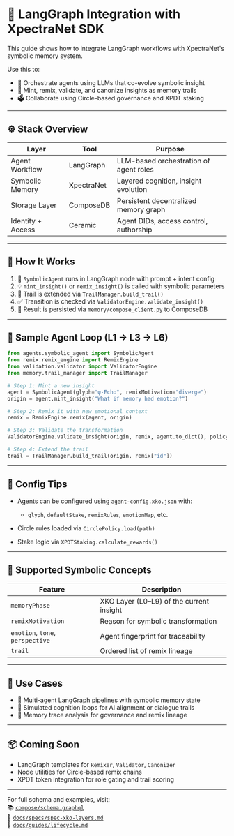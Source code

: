 # 🔗 LangGraph Integration with XpectraNet SDK

This guide shows how to integrate LangGraph workflows with XpectraNet's symbolic memory system.

Use this to:
- 🧠 Orchestrate agents using LLMs that co-evolve symbolic insight
- 🔁 Mint, remix, validate, and canonize insights as memory trails
- 🗳 Collaborate using Circle-based governance and XPDT staking

---

## ⚙️ Stack Overview

| Layer             | Tool         | Purpose                                |
|------------------|--------------|----------------------------------------|
| Agent Workflow    | LangGraph    | LLM-based orchestration of agent roles |
| Symbolic Memory   | XpectraNet   | Layered cognition, insight evolution   |
| Storage Layer     | ComposeDB    | Persistent decentralized memory graph  |
| Identity + Access | Ceramic      | Agent DIDs, access control, authorship |

---

## 🧱 How It Works

1. 🧠 `SymbolicAgent` runs in LangGraph node with prompt + intent config  
2. 💡 `mint_insight()` or `remix_insight()` is called with symbolic parameters  
3. 🔗 Trail is extended via `TrailManager.build_trail()`  
4. ✅ Transition is checked via `ValidatorEngine.validate_insight()`  
5. 💾 Result is persisted via `memory/compose_client.py` to ComposeDB

---

## 📘 Sample Agent Loop (L1 → L3 → L6)

```python
from agents.symbolic_agent import SymbolicAgent
from remix.remix_engine import RemixEngine
from validation.validator import ValidatorEngine
from memory.trail_manager import TrailManager

# Step 1: Mint a new insight
agent = SymbolicAgent(glyph="ψ-Echo", remixMotivation="diverge")
origin = agent.mint_insight("What if memory had emotion?")

# Step 2: Remix it with new emotional context
remix = RemixEngine.remix(agent, origin)

# Step 3: Validate the transformation
ValidatorEngine.validate_insight(origin, remix, agent.to_dict(), policy)

# Step 4: Extend the trail
trail = TrailManager.build_trail(origin, remix["id"])
```

---

## 🔧 Config Tips

- Agents can be configured using `agent-config.xko.json` with:
  - `glyph`, `defaultStake`, `remixRules`, `emotionMap`, etc.

- Circle rules loaded via `CirclePolicy.load(path)`
- Stake logic via `XPDTStaking.calculate_rewards()`

---

## 🧠 Supported Symbolic Concepts

| Feature           | Description                                 |
|------------------|---------------------------------------------|
| `memoryPhase`     | XKO Layer (L0–L9) of the current insight    |
| `remixMotivation` | Reason for symbolic transformation          |
| `emotion`, `tone`, `perspective` | Agent fingerprint for traceability |
| `trail`           | Ordered list of remix lineage               |

---

## 🧩 Use Cases

- 🤖 Multi-agent LangGraph pipelines with symbolic memory state
- 🧠 Simulated cognition loops for AI alignment or dialogue trails
- 🧬 Memory trace analysis for governance and remix lineage

---

## 📦 Coming Soon

- LangGraph templates for `Remixer`, `Validator`, `Canonizer`
- Node utilities for Circle-based remix chains
- XPDT token integration for role gating and trail scoring

---

For full schema and examples, visit:  
📚 [`compose/schema.graphql`](../../compose/schema.graphql)  
📘 [`docs/specs/spec-xko-layers.md`](../specs/spec-xko-layers.md)  
🔄 [`docs/guides/lifecycle.md`](lifecycle.md)

